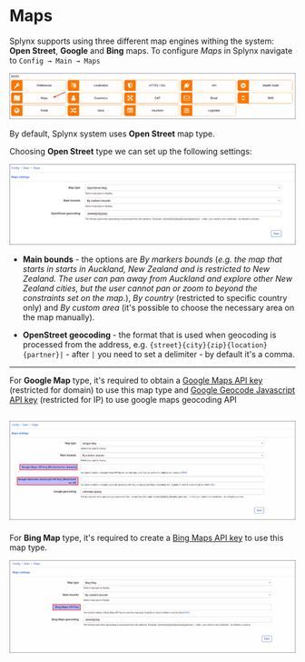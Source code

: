 Maps
==================
Splynx supports using three different map engines withing the system: **Open Street**, **Google** and **Bing** maps. To configure *Maps* in Splynx navigate to `Config → Main → Maps`

![Icon](icon.png)

By default, Splynx system uses **Open Street** map type.

Choosing **Open Street** type we can set up the following settings:

![OpenStreet](openstreet.png)

* **Main bounds** - the options are *By markers bounds* (*e.g. the map that starts in starts in Auckland, New Zealand and is restricted to New Zealand. The user can pan away from Auckland and explore other New Zealand cities, but the user cannot pan or zoom to beyond the constraints set on the map.*), *By country* (restricted to specific country only) and *By custom area* (it's possible to choose the necessary area on the map manually).

* **OpenStreet geocoding** - the format that is used when geocoding is processed from the address, e.g. `{street}{city}{zip}{location}{partner}|` - after `|` you need to set a delimiter - by default it's a comma.

------------

For **Google Map** type, it's required to obtain a [Google Maps API key](https://developers.google.com/maps/documentation/javascript/get-api-key) (restricted for domain) to use this map type and [Google Geocode Javascript API key](https://developers.google.com/maps/documentation/javascript/get-api-key) (restricted for IP) to use google maps geocoding API

![Google Maps](googlemaps.png)
------------

For **Bing Map** type, it's required to create a [Bing Maps API key](https://docs.microsoft.com/en-us/bingmaps/getting-started/bing-maps-dev-center-help/getting-a-bing-maps-key) to use this map type.

![Bing Maps](bingmaps.png)
